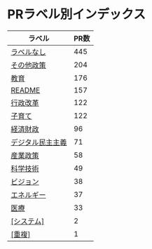 # PRラベル別インデックス

| ラベル | PR数 |
|--------|------|
| [ラベルなし](label_ラベルなし.md) | 445 |
| [その他政策](label_その他政策.md) | 204 |
| [教育](label_教育.md) | 176 |
| [README](label_README.md) | 157 |
| [行政改革](label_行政改革.md) | 122 |
| [子育て](label_子育て.md) | 122 |
| [経済財政](label_経済財政.md) | 96 |
| [デジタル民主主義](label_デジタル民主主義.md) | 71 |
| [産業政策](label_産業政策.md) | 58 |
| [科学技術](label_科学技術.md) | 49 |
| [ビジョン](label_ビジョン.md) | 38 |
| [エネルギー](label_エネルギー.md) | 37 |
| [医療](label_医療.md) | 33 |
| [[システム]](label_[システム].md) | 2 |
| [[重複]](label_[重複].md) | 1 |
